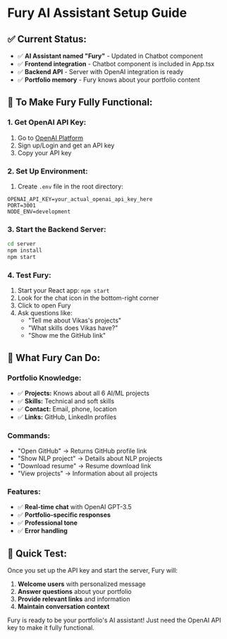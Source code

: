 # Fury AI Assistant Setup Guide

## ✅ **Current Status:**
- ✅ **AI Assistant named "Fury"** - Updated in Chatbot component
- ✅ **Frontend integration** - Chatbot component is included in App.tsx
- ✅ **Backend API** - Server with OpenAI integration is ready
- ✅ **Portfolio memory** - Fury knows about your portfolio content

## 🔧 **To Make Fury Fully Functional:**

### **1. Get OpenAI API Key:**
1. Go to [OpenAI Platform](https://platform.openai.com/)
2. Sign up/Login and get an API key
3. Copy your API key

### **2. Set Up Environment:**
1. Create `.env` file in the root directory:
```env
OPENAI_API_KEY=your_actual_openai_api_key_here
PORT=3001
NODE_ENV=development
```

### **3. Start the Backend Server:**
```bash
cd server
npm install
npm start
```

### **4. Test Fury:**
1. Start your React app: `npm start`
2. Look for the chat icon in the bottom-right corner
3. Click to open Fury
4. Ask questions like:
   - "Tell me about Vikas's projects"
   - "What skills does Vikas have?"
   - "Show me the GitHub link"

## 🎯 **What Fury Can Do:**

### **Portfolio Knowledge:**
- ✅ **Projects:** Knows about all 6 AI/ML projects
- ✅ **Skills:** Technical and soft skills
- ✅ **Contact:** Email, phone, location
- ✅ **Links:** GitHub, LinkedIn profiles

### **Commands:**
- "Open GitHub" → Returns GitHub profile link
- "Show NLP project" → Details about NLP projects
- "Download resume" → Resume download link
- "View projects" → Information about all projects

### **Features:**
- ✅ **Real-time chat** with OpenAI GPT-3.5
- ✅ **Portfolio-specific responses**
- ✅ **Professional tone**
- ✅ **Error handling**

## 🚀 **Quick Test:**
Once you set up the API key and start the server, Fury will:
1. **Welcome users** with personalized message
2. **Answer questions** about your portfolio
3. **Provide relevant links** and information
4. **Maintain conversation context**

Fury is ready to be your portfolio's AI assistant! Just need the OpenAI API key to make it fully functional. 